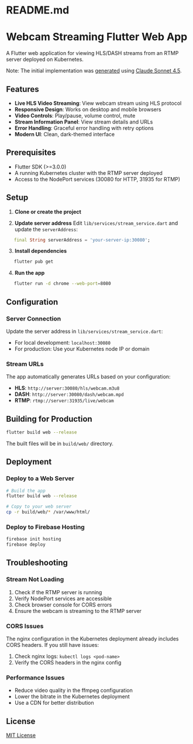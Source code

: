 # README.md

# Webcam Streaming Flutter Web App

A Flutter web application for viewing HLS/DASH streams from an RTMP server deployed on Kubernetes.

Note: The initial implementation was [generated](https://claude.ai/share/992bf6be-f64f-43e8-b0fc-9334f19e7ffa)
using [Claude Sonnet 4.5](https://claude.ai). 

## Features

- **Live HLS Video Streaming**: View webcam stream using HLS protocol
- **Responsive Design**: Works on desktop and mobile browsers
- **Video Controls**: Play/pause, volume control, mute
- **Stream Information Panel**: View stream details and URLs
- **Error Handling**: Graceful error handling with retry options
- **Modern UI**: Clean, dark-themed interface

## Prerequisites

- Flutter SDK (>=3.0.0)
- A running Kubernetes cluster with the RTMP server deployed
- Access to the NodePort services (30080 for HTTP, 31935 for RTMP)

## Setup

1. **Clone or create the project**

2. **Update server address**
   Edit `lib/services/stream_service.dart` and update the `serverAddress`:
```dart
   final String serverAddress = 'your-server-ip:30080';
```

3. **Install dependencies**
```bash
   flutter pub get
```

4. **Run the app**
```bash
   flutter run -d chrome --web-port=8080
```

## Configuration

### Server Connection

Update the server address in `lib/services/stream_service.dart`:

- For local development: `localhost:30080`
- For production: Use your Kubernetes node IP or domain

### Stream URLs

The app automatically generates URLs based on your configuration:
- **HLS**: `http://server:30080/hls/webcam.m3u8`
- **DASH**: `http://server:30080/dash/webcam.mpd`
- **RTMP**: `rtmp://server:31935/live/webcam`

## Building for Production
```bash
flutter build web --release
```

The built files will be in `build/web/` directory.

## Deployment

### Deploy to a Web Server
```bash
# Build the app
flutter build web --release

# Copy to your web server
cp -r build/web/* /var/www/html/
```

### Deploy to Firebase Hosting
```bash
firebase init hosting
firebase deploy
```

## Troubleshooting

### Stream Not Loading

1. Check if the RTMP server is running
2. Verify NodePort services are accessible
3. Check browser console for CORS errors
4. Ensure the webcam is streaming to the RTMP server

### CORS Issues

The nginx configuration in the Kubernetes deployment already includes CORS headers. If you still have issues:

1. Check nginx logs: `kubectl logs <pod-name>`
2. Verify the CORS headers in the nginx config

### Performance Issues

- Reduce video quality in the ffmpeg configuration
- Lower the bitrate in the Kubernetes deployment
- Use a CDN for better distribution

## License

[MIT License](LICENSE.md)

## 
